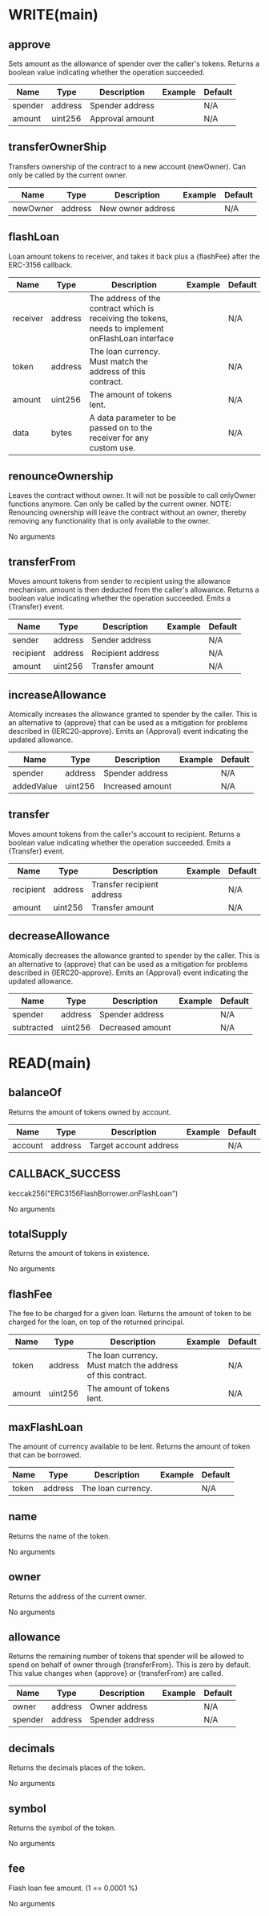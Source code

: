 # WRITE(main)

## approve
Sets amount as the allowance of spender over the caller's tokens. Returns a boolean value indicating whether the operation succeeded.

|Name|Type|Description|Example|Default|
|--- |---|---|---|---|
|spender|address|Spender address||N/A|
|amount|uint256|Approval amount||N/A|


## transferOwnerShip
Transfers ownership of the contract to a new account (newOwner). Can only be called by the current owner.

|Name|Type|Description|Example|Default|
|--- |---|---|---|---|
|newOwner|address|New owner address||N/A|


## flashLoan
Loan amount tokens to receiver, and takes it back plus a {flashFee} after the ERC-3156 callback.

|Name|Type|Description|Example|Default|
|--- |---|---|---|---|
|receiver|address|The address of the contract which is receiving the tokens, needs to implement onFlashLoan interface||N/A|
|token|address|The loan currency. Must match the address of this contract.||N/A|
|amount|uint256|The amount of tokens lent.||N/A|
|data|bytes|A data parameter to be passed on to the receiver for any custom use.||N/A|

## renounceOwnership
Leaves the contract without owner. It will not be possible to call onlyOwner functions anymore. Can only be called by the current owner. NOTE: Renouncing ownership will leave the contract without an owner, thereby removing any functionality that is only available to the owner.

No arguments

## transferFrom
Moves amount tokens from sender to recipient using the allowance mechanism. amount is then deducted from the caller's allowance. Returns a boolean value indicating whether the operation succeeded. Emits a {Transfer} event.

|Name|Type|Description|Example|Default|
|--- |---|---|---|---|
|sender|address|Sender address||N/A|
|recipient|address|Recipient address||N/A|
|amount|uint256|Transfer amount||N/A|

## increaseAllowance
Atomically increases the allowance granted to spender by the caller. This is an alternative to {approve} that can be used as a mitigation for problems described in {IERC20-approve}. Emits an {Approval} event indicating the updated allowance.

|Name|Type|Description|Example|Default|
|--- |---|---|---|---|
|spender|address|Spender address||N/A|
|addedValue|uint256|Increased amount||N/A|

## transfer
Moves amount tokens from the caller's account to recipient. Returns a boolean value indicating whether the operation succeeded. Emits a {Transfer} event.

|Name|Type|Description|Example|Default|
|--- |---|---|---|---|
|recipient|address|Transfer recipient address||N/A|
|amount|uint256|Transfer amount||N/A|

## decreaseAllowance
Atomically decreases the allowance granted to spender by the caller. This is an alternative to {approve} that can be used as a mitigation for problems described in {IERC20-approve}. Emits an {Approval} event indicating the updated allowance.

|Name|Type|Description|Example|Default|
|--- |---|---|---|---|
|spender|address|Spender address||N/A|
|subtracted|uint256|Decreased amount||N/A|



# READ(main)

## balanceOf
Returns the amount of tokens owned by account.

|Name|Type|Description|Example|Default|
|--- |---|---|---|---|
|account|address|Target account address||N/A|

## CALLBACK_SUCCESS
keccak256("ERC3156FlashBorrower.onFlashLoan")

No arguments

## totalSupply
Returns the amount of tokens in existence.

No arguments


## flashFee
The fee to be charged for a given loan. Returns the amount of token to be charged for the loan, on top of the returned principal.

|Name|Type|Description|Example|Default|
|--- |---|---|---|---|
|token|address|The loan currency. Must match the address of this contract.||N/A|
|amount|uint256|The amount of tokens lent.||N/A|

## maxFlashLoan
The amount of currency available to be lent. Returns the amount of token that can be borrowed.

|Name|Type|Description|Example|Default|
|--- |---|---|---|---|
|token|address|The loan currency.||N/A|

## name
Returns the name of the token.

No arguments

## owner
Returns the address of the current owner.

No arguments

## allowance
Returns the remaining number of tokens that spender will be allowed to spend on behalf of owner through {transferFrom}. This is zero by default. This value changes when {approve} or {transferFrom} are called.

|Name|Type|Description|Example|Default|
|--- |---|---|---|---|
|owner|address|Owner address||N/A|
|spender|address|Spender address||N/A|

## decimals
Returns the decimals places of the token.

No arguments

## symbol
Returns the symbol of the token.

No arguments

## fee
Flash loan fee amount. (1 == 0.0001 %)

No arguments




